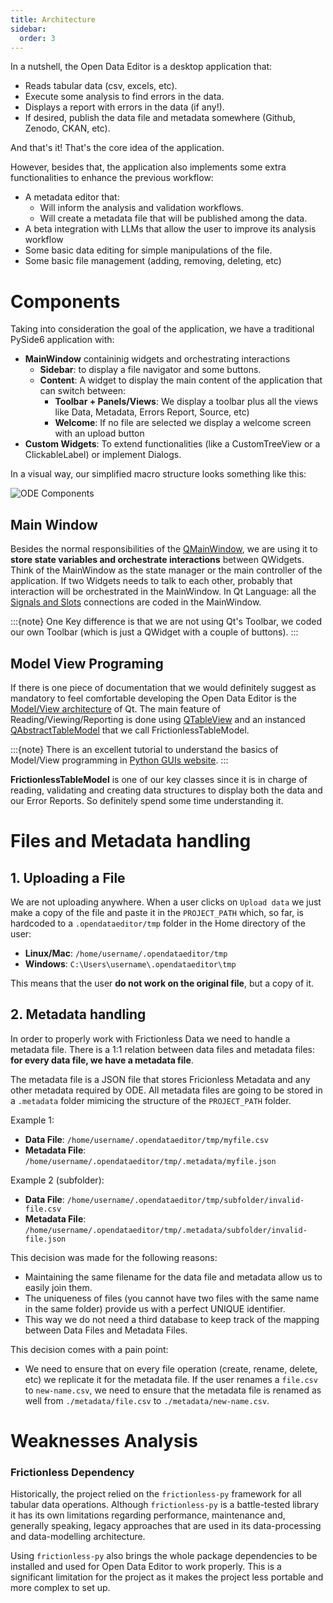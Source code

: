 ```yaml
---
title: Architecture
sidebar:
  order: 3
---
```


In a nutshell, the Open Data Editor is a desktop application that:

- Reads tabular data (csv, excels, etc).
- Execute some analysis to find errors in the data.
- Displays a report with errors in the data (if any!).
- If desired, publish the data file and metadata somewhere (Github, Zenodo, CKAN, etc).

And that's it! That's the core idea of the application.

However, besides that, the application also implements some extra functionalities to enhance the previous workflow:

- A metadata editor that:
  - Will inform the analysis and validation workflows.
  - Will create a metadata file that will be published among the data.
- A beta integration with LLMs that allow the user to improve its analysis workflow
- Some basic data editing for simple manipulations of the file.
- Some basic file management (adding, removing, deleting, etc)

# Components

Taking into consideration the goal of the application, we have a traditional PySide6 application with:

- **MainWindow** containinig widgets and orchestrating interactions
  - **Sidebar**: to display a file navigator and some buttons.
  - **Content**: A widget to display the main content of the application that can switch between:
    - **Toolbar + Panels/Views**: We display a toolbar plus all the views like Data, Metadata, Errors Report, Source, etc)
    - **Welcome**: If no file are selected we display a welcome screen with an upload button
- **Custom Widgets**: To extend functionalities (like a CustomTreeView or a ClickableLabel) or implement Dialogs.

In a visual way, our simplified macro structure looks something like this:

![ODE Components](./assets/ode-components.png)

## Main Window

Besides the normal responsibilities of the [QMainWindow](https://doc.qt.io/qtforpython-6/PySide6/QtWidgets/QMainWindow.html#detailed-description), we are using it to **store state variables and orchestrate interactions** between QWidgets. Think of the MainWindow as the state manager or the main controller of the application. If two Widgets needs to talk to each other, probably that interaction will be orchestrated in the MainWindow. In Qt Language: all the [Signals and Slots](https://doc.qt.io/qt-6/signalsandslots.html) connections are coded in the MainWindow.

:::{note}
One Key difference is that we are not using Qt's Toolbar, we coded our own Toolbar (which is just a QWidget with a couple of buttons).
:::

## Model View Programing

If there is one piece of documentation that we would definitely suggest as mandatory to feel comfortable developing the Open Data Editor is the [Model/View architecture](https://doc.qt.io/qt-6/model-view-programming.html) of Qt. The main feature of Reading/Viewing/Reporting is done using [QTableView](https://doc.qt.io/qtforpython-6/PySide6/QtWidgets/QTableView.html#pyside6-qtwidgets-qtableview) and an instanced [QAbstractTableModel](https://doc.qt.io/qtforpython-6/PySide6/QtCore/QAbstractTableModel.html) that we call FrictionlessTableModel.

:::{note}
There is an excellent tutorial to understand the basics of Model/View programming in [Python GUIs website](https://www.pythonguis.com/tutorials/pyside6-qtableview-modelviews-numpy-pandas/).
:::

**FrictionlessTableModel** is one of our key classes since it is in charge of reading, validating and creating data structures to display both the data and our Error Reports. So definitely spend some time understanding it.


# Files and Metadata handling

## 1. Uploading a File

We are not uploading anywhere. When a user clicks on `Upload data` we just make a copy of the file and paste it in the `PROJECT_PATH` which, so far, is hardcoded to a `.opendataeditor/tmp` folder in the Home directory of the user:
 - **Linux/Mac**: `/home/username/.opendataeditor/tmp`
 - **Windows**: `C:\Users\username\.opendataeditor\tmp`

This means that the user **do not work on the original file**, but a copy of it.

## 2. Metadata handling

In order to properly work with Frictionless Data we need to handle a metadata file. There is a 1:1 relation between data files and metadata files: **for every data file, we have a metadata file**.

The metadata file is a JSON file that stores Fricionless Metadata and any other metadata required by ODE. All metadata files are going to be
stored in a `.metadata` folder mimicing the structure of the `PROJECT_PATH` folder.

Example 1:
  - **Data File**: `/home/username/.opendataeditor/tmp/myfile.csv`
  - **Metadata File**: `/home/username/.opendataeditor/tmp/.metadata/myfile.json`

Example 2 (subfolder):
  - **Data File**: `/home/username/.opendataeditor/tmp/subfolder/invalid-file.csv`
  - **Metadata File**: `/home/username/.opendataeditor/tmp/.metadata/subfolder/invalid-file.json`

This decision was made for the following reasons:
 - Maintaining the same filename for the data file and metadata allow us to easily join them.
 - The uniqueness  of files (you cannot have two files with the same name in the same folder) provide us with a perfect UNIQUE identifier.
 - This way we do not need a third database to keep track of the mapping between Data Files and Metadata Files.

This decision comes with a pain point:
 - We need to ensure that on every file operation (create, rename, delete, etc) we replicate it for the metadata file. If the user renames a `file.csv` to `new-name.csv`, we need to ensure that the metadata file is renamed as well from `./metadata/file.csv` to `./metadata/new-name.csv`.

# Weaknesses Analysis

### Frictionless Dependency

Historically, the project relied on the `frictionless-py` framework for all tabular data operations. Although `frictionless-py` is a battle-tested library it has its own limitations regarding performance, maintenance and, generally speaking, legacy approaches that are used in its data-processing and data-modelling architecture.

Using `frictionless-py` also brings the whole package dependencies to be installed and used for Open Data Editor to work properly. This is a significant limitation for the project as it makes the project less portable and more complex to set up.

